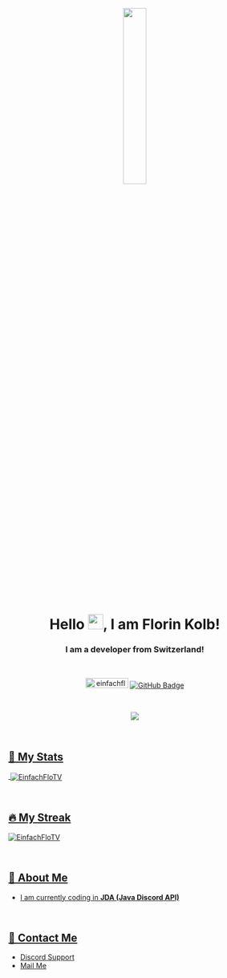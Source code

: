 <p align="center">
<a href="#"><img width="30%" height="auto" src="https://cdn.discordapp.com/attachments/985551183479463998/1001856009670758470/coding2.gif" height="175px"/></a>
</p>

<h1 align="center">Hello <img src="https://raw.githubusercontent.com/MartinHeinz/MartinHeinz/master/wave.gif" width="30px" height="30px">, I am Florin Kolb!</h1>
<h3 align="center">I am a developer from Switzerland!</h3>

<br>

<p align="center">
    <a href="https://discord.gg/hbDuAc2AU9"><img src="https://img.shields.io/badge/Discord-7488cd?style=for-the-badge&logo=discord&logoColor=white" alt="einfachflo_tv" width="85" height="20"/></a>
    <a href="https://github.com/einfachflotv?tab=followers"><img src="https://img.shields.io/github/followers/einfachflotv?label=Followers&style=social" alt="GitHub Badge"></a>
</p>
<br>
<p align="center">
  <a href="https://ko-fi.com/I3I8X62ML"><img src="https://ko-fi.com/img/githubbutton_sm.svg"/>
      </p>
<br>

## 🤔 My Stats
<p>&nbsp;<img align="center" src="https://github-readme-stats.vercel.app/api?username=EinfachFloTV&show_icons=true&locale=en" alt="EinfachFloTV" /></p>
<br/>

## 🔥 My Streak
<p><img align="center" src="https://github-readme-streak-stats.herokuapp.com/?user=EinfachFloTV" alt="EinfachFloTV" /></p>
<br/>

## 🔎 About Me

- I am currently coding in **JDA (Java Discord API)**

<br/>

## 📝 Contact Me
- [Discord Support](https://discord.com/users/871714118946660352)<br/>
- [Mail Me](mailto:)<br/><br/>


